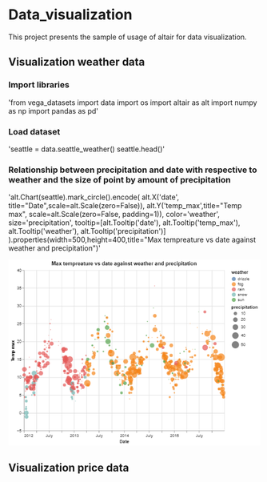 # Data_visualization
This project presents the sample of usage of altair for data visualization.

## Visualization weather data 

### Import libraries 

'from vega_datasets import data
import os
import altair as alt
import numpy as np
import pandas as pd'

### Load dataset

'seattle = data.seattle_weather()
seattle.head()'

### Relationship between precipitation and date with respective to weather and the size of point by amount of precipitation

'alt.Chart(seattle).mark_circle().encode(
    alt.X('date', title="Date",scale=alt.Scale(zero=False)),
    alt.Y('temp_max',title="Temp max", scale=alt.Scale(zero=False, padding=1)),
    color='weather',
    size='precipitation',
    tooltip=[alt.Tooltip('date'),
            alt.Tooltip('temp_max'),
            alt.Tooltip('weather'),
            alt.Tooltip('precipitation')]
).properties(width=500,height=400,title="Max tempreature vs date against weather and precipitation")'

![Example screenshot](./images/weather/visualization.png)

## Visualization price data 
